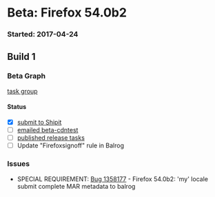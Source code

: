 # Beta: Firefox 54.0b2

### Started: 2017-04-24

## Build 1

### Beta Graph
[task group](https://tools.taskcluster.net/push-inspector/#/ig9LC1C4RuiY98vEazrXgQ)


#### Status
- [x] [submit to Shipit](https://wiki.mozilla.org/Release:Release_Automation_on_Mercurial:Starting_a_Release#Submit_to_Ship_It)
- [ ] [emailed beta-cdntest](../how-tos/relpro.md#1-email-drivers-re-release-live-on-test-channel)
- [ ] [published release tasks](../how-tos/relpro.md#3-publish-release)
- [ ] Update "Firefoxsignoff" rule in Balrog

### Issues
- SPECIAL REQUIREMENT: [Bug 1358177](https://bugzil.la/1358177) - Firefox 54.0b2: 'my' locale submit complete MAR metadata to balrog


